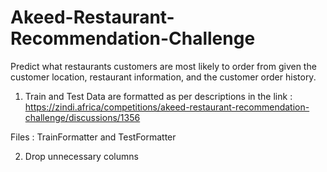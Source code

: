 # Akeed-Restaurant-Recommendation-Challenge

Predict what restaurants customers are most likely to order from given the customer location, restaurant information, and the customer order history.

1. Train and Test Data are formatted as per descriptions in the link : https://zindi.africa/competitions/akeed-restaurant-recommendation-challenge/discussions/1356

Files : TrainFormatter and TestFormatter

2. Drop unnecessary columns
